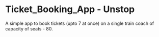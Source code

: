 # Ticket_Booking_App - Unstop 
 A simple app to book tickets (upto 7 at once) on a single train coach of capacity of seats - 80. 
